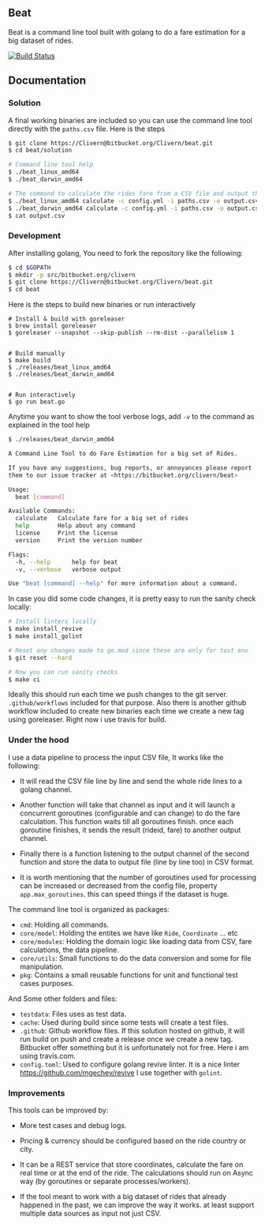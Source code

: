 ## Beat

Beat is a command line tool built with golang to do a fare estimation for a big dataset of rides.

[![Build Status](https://travis-ci.com/Clivern/Beat.svg?branch=master)](https://travis-ci.com/bitbucket/Clivern/beat)

## Documentation


### Solution

A final working binaries are included so you can use the command line tool directly with the `paths.csv` file. Here is the steps

```bash
$ git clone https://Clivern@bitbucket.org/Clivern/beat.git
$ cd beat/solution

# Command line tool help
$ ./beat_linux_amd64
$ ./beat_darwin_amd64

# The command to calculate the rides fare from a CSV file and output the result to another CSV file
$ ./beat_linux_amd64 calculate -c config.yml -i paths.csv -o output.csv
$ ./beat_darwin_amd64 calculate -c config.yml -i paths.csv -o output.csv
$ cat output.csv
```


### Development

After installing golang, You need to fork the repository like the following:

```bash
$ cd $GOPATH
$ mkdir -p src/bitbucket.org/clivern
$ git clone https://Clivern@bitbucket.org/Clivern/beat.git
$ cd beat
```

Here is the steps to build new binaries or run interactively

```
# Install & build with goreleaser
$ brew install goreleaser
$ goreleaser --snapshot --skip-publish --rm-dist --parallelism 1


# Build manually
$ make build
$ ./releases/beat_linux_amd64
$ ./releases/beat_darwin_amd64


# Run interactively
$ go run beat.go
```

Anytime you want to show the tool verbose logs, add `-v` to the command as explained in the tool help

```bash
$ ./releases/beat_darwin_amd64

A Command Line Tool to do Fare Estimation for a big set of Rides.

If you have any suggestions, bug reports, or annoyances please report
them to our issue tracker at <https://bitbucket.org/clivern/beat>

Usage:
  beat [command]

Available Commands:
  calculate   Calculate fare for a big set of rides
  help        Help about any command
  license     Print the license
  version     Print the version number

Flags:
  -h, --help      help for beat
  -v, --verbose   verbose output

Use "beat [command] --help" for more information about a command.
```

In case you did some code changes, it is pretty easy to run the sanity check locally:

```bash
# Install linters locally
$ make install_revive
$ make install_golint

# Reset any changes made to go.mod since these are only for test env
$ git reset --hard

# Now you can run sanity checks
$ make ci
```

Ideally this should run each time we push changes to the git server. `.github/workflows` included for that purpose.
Also there is another github workflow included to create new binaries each time we create a new tag using goreleaser. Right now i use travis for build.


### Under the hood

I use a data pipeline to process the input CSV file, It works like the following:

- It will read the CSV file line by line and send the whole ride lines to a golang channel.

- Another function will take that channel as input and it will launch a concurrent goroutines (configurable and can change) to do the fare calculation. This function waits till all goroutines finish. once each goroutine finishes, it sends the result (rideid, fare) to another output channel.

- Finally there is a function listening to the output channel of the second function and store the data to output file (line by line too) in CSV format.

- It is worth mentioning that the number of goroutines used for processing can be increased or decreased from the config file, property `app.max_goroutines`. this can speed things if the dataset is huge.

The command line tool is organized as packages:

- `cmd`: Holding all commands.
- `core/model`: Holding the entites we have like `Ride`, `Coordinate` ... etc
- `core/modules`: Holding the domain logic like loading data from CSV, fare calculations, the data pipeline.
- `core/utils`: Small functions to do the data conversion and some for file manipulation.
- `pkg`: Contains a small reusable functions for unit and functional test cases purposes.

And Some other folders and files:

- `testdata`: Files uses as test data.
- `cache`: Used during build since some tests will create a test files.
- `.github`: Github workflow files. If this solution hosted on github, it will run build on push and create a release once we create a new tag. Bitbucket offer something but it is unfortunately not for free. Here i am using travis.com.
- `config.toml`: Used to configure golang revive linter. It is a nice linter https://github.com/mgechev/revive I use together with `golint`.



### Improvements

This tools can be improved by:

- More test cases and debug logs.

- Pricing & currency should be configured based on the ride country or city.

- It can be a REST service that store coordinates, calculate the fare on real time or at the end of the ride. The calculations should run on Async way (by goroutines or separate processes/workers).

- If the tool meant to work with a big dataset of rides that already happened in the past, we can improve the way it works. at least support multiple data sources as input not just CSV.
